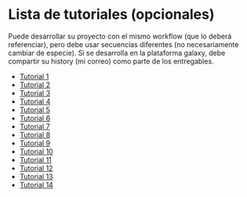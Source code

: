 # Lista de tutoriales (opcionales) 

Puede desarrollar su proyecto con el mismo workflow (que lo deberá referenciar), pero debe usar secuencias diferentes (no necesariamente cambiar de especie). 
Si se desarrolla en la plataforma galaxy, debe compartir su history (mi correo) como parte de los entregables.

* [Tutorial 1](https://training.galaxyproject.org/training-material/topics/assembly/tutorials/general-introduction/tutorial.html)
* [Tutorial 2](https://training.galaxyproject.org/training-material/topics/assembly/tutorials/metagenomics-assembly/tutorial.html)
* [Tutorial 3](https://training.galaxyproject.org/training-material/topics/assembly/tutorials/flye-assembly/tutorial.html)
* [Tutorial 4](https://training.galaxyproject.org/training-material/topics/assembly/tutorials/assembly-with-preprocessing/tutorial.html)
* [Tutorial 5](https://training.galaxyproject.org/training-material/topics/genome-annotation/tutorials/bacterial-genome-annotation/tutorial.html)
* [Tutorial 6](https://training.galaxyproject.org/training-material/topics/genome-annotation/tutorials/annotation-with-prokka/tutorial.html)
* [Tutorial 7](https://training.galaxyproject.org/training-material/topics/genome-annotation/tutorials/apollo/tutorial.html)
* [Tutorial 8](https://training.galaxyproject.org/training-material/topics/microbiome/tutorials/nanopore-16S-metagenomics/tutorial.html)
* [Tutorial 9](https://training.galaxyproject.org/training-material/topics/microbiome/tutorials/general-tutorial/tutorial.html)
* [Tutorial 10](https://training.galaxyproject.org/training-material/topics/microbiome/tutorials/metagenomics-assembly/tutorial.html)
* [Tutorial 11](https://training.galaxyproject.org/training-material/topics/sequence-analysis/tutorials/human-reads-removal/tutorial.html)
* [Tutorial 12](https://training.galaxyproject.org/training-material/topics/assembly/tutorials/flye-assembly/tutorial.html)
* [Tutorial 13](https://training.galaxyproject.org/training-material/topics/assembly/tutorials/assembly-quality-control/tutorial.html)
* [Tutorial 14](https://training.galaxyproject.org/training-material/topics/microbiome/tutorials/plasmid-metagenomics-nanopore/tutorial.html)
